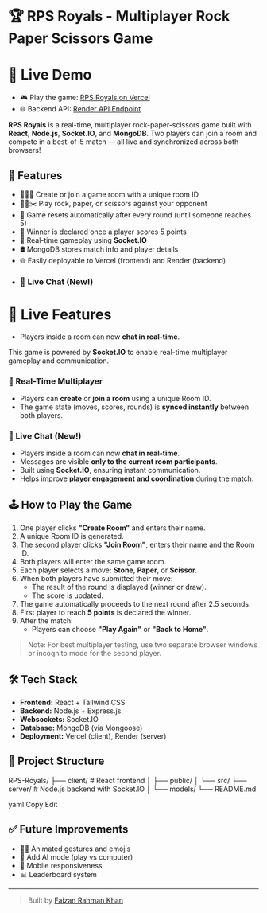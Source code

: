 # 🏆 RPS Royals - Multiplayer Rock Paper Scissors Game
# 🚀 Live Demo

- 🎮 Play the game: [RPS Royals on Vercel](https://rps-royals.vercel.app/)
- 🌐 Backend API: [Render API Endpoint](https://rps-royals.onrender.com)

**RPS Royals** is a real-time, multiplayer rock-paper-scissors game built with **React**, **Node.js**, **Socket.IO**, and **MongoDB**. Two players can join a room and compete in a best-of-5 match — all live and synchronized across both browsers!

## 🚀 Features

- 🧑‍🤝‍🧑 Create or join a game room with a unique room ID
- 🗿📄✂️ Play rock, paper, or scissors against your opponent
- 🔁 Game resets automatically after every round (until someone reaches 5)
- 🏁 Winner is declared once a player scores 5 points
- 🔴 Real-time gameplay using **Socket.IO**
- 🛢 MongoDB stores match info and player details
- 🌐 Easily deployable to Vercel (frontend) and Render (backend)
- ### 💬 Live Chat (New!)
# 🔴 Live Features
- Players inside a room can now **chat in real-time**.

This game is powered by **Socket.IO** to enable real-time multiplayer gameplay and communication.

### 🧩 Real-Time Multiplayer
- Players can **create** or **join a room** using a unique Room ID.
- The game state (moves, scores, rounds) is **synced instantly** between both players.

### 💬 Live Chat (New!)
- Players inside a room can now **chat in real-time**.
- Messages are visible **only to the current room participants**.
- Built using **Socket.IO**, ensuring instant communication.
- Helps improve **player engagement and coordination** during the match.
## 🕹️ How to Play the Game

1. One player clicks **"Create Room"** and enters their name.
2. A unique Room ID is generated.
3. The second player clicks **"Join Room"**, enters their name and the Room ID.
4. Both players will enter the same game room.
5. Each player selects a move: **Stone**, **Paper**, or **Scissor**.
6. When both players have submitted their move:
   - The result of the round is displayed (winner or draw).
   - The score is updated.
7. The game automatically proceeds to the next round after 2.5 seconds.
8. First player to reach **5 points** is declared the winner.
9. After the match:
   - Players can choose **"Play Again"** or **"Back to Home"**.

> Note: For best multiplayer testing, use two separate browser windows or incognito mode for the second player.

## 🛠️ Tech Stack

- **Frontend:** React + Tailwind CSS
- **Backend:** Node.js + Express.js
- **Websockets:** Socket.IO
- **Database:** MongoDB (via Mongoose)
- **Deployment:** Vercel (client), Render (server)

## 📂 Project Structure

RPS-Royals/
├── client/ # React frontend
│ ├── public/
│ └── src/
├── server/ # Node.js backend with Socket.IO
│ └── models/
└── README.md

yaml
Copy
Edit

## ✅ Future Improvements

- 🧑‍🎨 Animated gestures and emojis
- 🧠 Add AI mode (play vs computer)
- 📱 Mobile responsiveness
- 📊 Leaderboard system


---

> Built by [Faizan Rahman Khan](https://github.com/faizan-oss)
